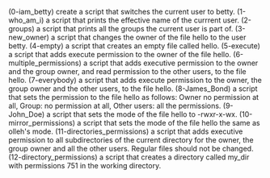 (0-iam_betty) create a script that switches the current user to betty.
(1-who_am_i) a script that prints the effective name of the currrent user.
(2-groups) a script that prints all the groups the current user is part of.
(3-new_owner) a script that changes the owner of the file hello to the user betty.
(4-empty) a script that creates an empty file called hello.
(5-execute) a script that adds execute permission to the owner of the file hello.
(6-multiple_permissions) a script that adds executive permission to the owner and the group owner, and read permission to the other users, to the file hello.
(7-everybody) a script that adds execute permission to the owner, the group owner and the other users, to the file hello.
(8-James_Bond) a script that sets the permission to the file hello as follows: Owner no permission at all, Group: no permission at all, Other users: all the permissions.
(9-John_Doe) a script that sets the mode of the file hello to -rwxr-x-wx.
(10-mirror_permissions) a script that sets the mode of the file hello the same as olleh's mode.
(11-directories_permissions) a script that adds executive permission to all subdirectories of the current directory for the owner, the group owner and all the other users. Regular files should not be changed.
(12-directory_permissions) a script that creates a directory called my_dir with permissions 751 in the working directory.
